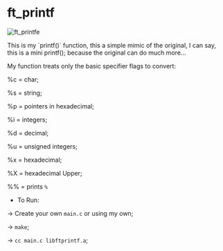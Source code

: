 # ft_printf

![ft_printfe](https://github.com/CoelhoEduardo/ft_printf/assets/76714413/40949933-f101-48b1-949d-bc1c3a6a7e1b)


This is my ´printf()´ function, this a simple mimic of the original, 
I can say, this is a mini printf(); because the original can do much more...

My function treats only the basic specifier flags to convert: 

%c = char;

%s = string;

%p = pointers in hexadecimal;

%i = integers;

%d = decimal;

%u = unsigned integers;

%x = hexadecimal;

%X = hexadecimal Upper;

%% = prints `%`

* To Run:
  
-> Create your own `main.c` or using my own;
  
-> `make`;

-> `cc main.c libftprintf.a`; 
